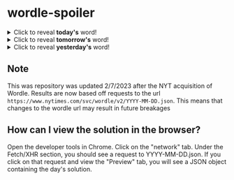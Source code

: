 # wordle-spoiler

<details>
  <summary>Click to reveal <b>today's</b> word!</summary>
  <br>
  <b> lower </b>
</details>

<details>
  <summary>Click to reveal <b>tomorrow's</b> word!</summary>
  <br>
  <b> ensue </b>
</details>

<details>
  <summary>Click to reveal <b>yesterday's</b> word!</summary>
  <br>
  <b> scale </b>
</details>

## Note
This was repository was updated 2/7/2023 after the NYT acquisition of Wordle. Results are now based off requests to the url `https://www.nytimes.com/svc/wordle/v2/YYYY-MM-DD.json`. This means that changes to the wordle url may result in future breakages

## How can I view the solution in the browser?
Open the developer tools in Chrome. Click on the "network" tab. Under the Fetch/XHR section, you should see a request to YYYY-MM-DD.json. If you click on that request and view the "Preview" tab, you will see a JSON object containing the day's solution.